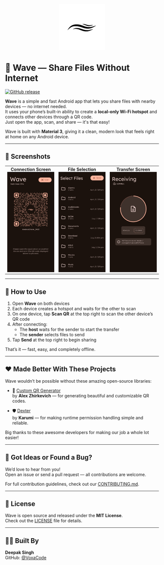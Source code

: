 <p align="center">
  <img src="media/app_logo.png" alt="Wave Logo" width="150"/>
</p>

# 🌊 Wave — Share Files Without Internet

[![GitHub release](https://img.shields.io/github/v/release/VoxaCode/Wave)](https://github.com/VoxaCode/Wave/releases)

**Wave** is a simple and fast Android app that lets you share files with nearby devices — no internet needed.  
It uses your phone’s built-in ability to create a **local-only Wi-Fi hotspot** and connects other devices through a QR code.  
Just open the app, scan, and share — it's that easy!

Wave is built with **Material 3**, giving it a clean, modern look that feels right at home on any Android device.

---

## 📸 Screenshots

<table style="width: 100%;">
  <tr>
    <td align="center" style="width: 33.33%;">
      <b>Connection Screen</b><br>
      <img src="screenshots/connection_screen.jpg" style="height: auto; width: 100%; object-fit: contain;"/>
    </td>
    <td align="center" style="width: 33.33%;">
      <b>File Selection</b><br>
      <img src="screenshots/selection_screen.jpg" style="height: auto; width: 100%; object-fit: contain;"/>
    </td>
    <td align="center" style="width: 33.33%;" >
      <b>Transfer Screen</b><br>
      <img src="screenshots/transfer_screen.jpg" style="height: auto; width: 100%; object-fit: contain;"/>
    </td>
  </tr>
</table>

--- 

## 🧭 How to Use

1. Open **Wave** on both devices  
2. Each device creates a hotspot and waits for the other to scan  
3. On one device, tap **Scan QR** at the top right to scan the other device’s QR code  
4. After connecting:  
   - The **host** waits for the sender to start the transfer  
   - The **sender** selects files to send  
5. Tap **Send** at the top right to begin sharing  

That’s it — fast, easy, and completely offline.

---

## ❤️ Made Better With These Projects

Wave wouldn’t be possible without these amazing open-source libraries:

- 🎯 [Custom QR Generator](https://github.com/alexzhirkevich/custom-qr-generator)  
  by **Alex Zhirkevich** — for generating beautiful and customizable QR codes.

- 🛡️ [Dexter](https://github.com/Karumi/Dexter)  
  by **Karumi** — for making runtime permission handling simple and reliable.

Big thanks to these awesome developers for making our job a whole lot easier!

---

## 🤝 Got Ideas or Found a Bug?

We’d love to hear from you!  
Open an issue or send a pull request — all contributions are welcome.

For full contribution guidelines, check out our [CONTRIBUTING.md](CONTRIBUTING.md).

---

## 📄 License

Wave is open source and released under the **MIT License**.  
Check out the [LICENSE](LICENSE) file for details.

---

## 👨‍💻 Built By

**Deepak Singh**  
GitHub: [@VoxaCode](https://github.com/VoxaCode)